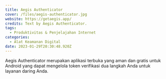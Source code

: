 ```yaml
---
title: Aegis Authenticator
cover: /files/aegis-authenticator.jpg
website: https://getaegis.app/
credits: Text by Aegis Authenticator.
tags:
  - Produktivitas & Penjelajahan Internet
categories:
  - Alat Keamanan Digital
date: 2023-01-29T20:30:48.920Z
---
```

Aegis Authenticator merupakan aplikasi terbuka yang aman dan gratis untuk Android yang dapat mengelola token verifikasi dua langkah Anda untuk layanan daring Anda.